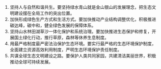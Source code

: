 1. 坚持人与自然和谐共生。要坚持绿水青山就是金山银山的发展理念，把生态文明建设摆在全局工作的突出位置。
2. 加快形成绿色生产方式和生活方式。要加快推动产业结构调整优化，积极推进碳达峰，碳中和，健全绿色发展的保障体系。
3. 坚持山水林田湖草沙一体化保护和系统治理。要加快推进生态保护和修复，开展国土绿化行动，推行草原，森林等休养生息制度。
4. 用最严格制度最严密法治保护生态环境。要实行最严格的生态环境保护制度，全面建立资源高效利用制度，严明生态环境保护责任制度。
5. 共谋全球生态文明建设之路。要保护人类共同家园，共建清洁美丽世界，积极推动全球可持续发展。
